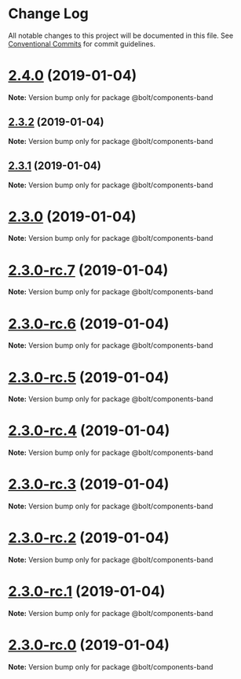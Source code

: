 # Change Log

All notable changes to this project will be documented in this file.
See [Conventional Commits](https://conventionalcommits.org) for commit guidelines.

# [2.4.0](https://github.com/bolt-design-system/bolt/tree/master/packages/components/bolt-band/compare/v2.3.2...v2.4.0) (2019-01-04)

**Note:** Version bump only for package @bolt/components-band





## [2.3.2](https://github.com/bolt-design-system/bolt/tree/master/packages/components/bolt-band/compare/v2.3.1...v2.3.2) (2019-01-04)

**Note:** Version bump only for package @bolt/components-band





## [2.3.1](https://github.com/bolt-design-system/bolt/tree/master/packages/components/bolt-band/compare/v2.3.0...v2.3.1) (2019-01-04)

**Note:** Version bump only for package @bolt/components-band





# [2.3.0](https://github.com/bolt-design-system/bolt/tree/master/packages/components/bolt-band/compare/v2.3.0-rc.7...v2.3.0) (2019-01-04)

**Note:** Version bump only for package @bolt/components-band





# [2.3.0-rc.7](https://github.com/bolt-design-system/bolt/tree/master/packages/components/bolt-band/compare/v2.3.0-rc.6...v2.3.0-rc.7) (2019-01-04)

**Note:** Version bump only for package @bolt/components-band





# [2.3.0-rc.6](https://github.com/bolt-design-system/bolt/tree/master/packages/components/bolt-band/compare/v2.3.0-rc.5...v2.3.0-rc.6) (2019-01-04)

**Note:** Version bump only for package @bolt/components-band





# [2.3.0-rc.5](https://github.com/bolt-design-system/bolt/tree/master/packages/components/bolt-band/compare/v2.3.0-rc.4...v2.3.0-rc.5) (2019-01-04)

**Note:** Version bump only for package @bolt/components-band





# [2.3.0-rc.4](https://github.com/bolt-design-system/bolt/tree/master/packages/components/bolt-band/compare/v2.3.0-rc.3...v2.3.0-rc.4) (2019-01-04)

**Note:** Version bump only for package @bolt/components-band





# [2.3.0-rc.3](https://github.com/bolt-design-system/bolt/tree/master/packages/components/bolt-band/compare/v2.3.0-rc.2...v2.3.0-rc.3) (2019-01-04)

**Note:** Version bump only for package @bolt/components-band





# [2.3.0-rc.2](https://github.com/bolt-design-system/bolt/tree/master/packages/components/bolt-band/compare/v2.3.0-rc.1...v2.3.0-rc.2) (2019-01-04)

**Note:** Version bump only for package @bolt/components-band





# [2.3.0-rc.1](https://github.com/bolt-design-system/bolt/tree/master/packages/components/bolt-band/compare/vv2.3.0-rc.0...v2.3.0-rc.1) (2019-01-04)

**Note:** Version bump only for package @bolt/components-band





# [2.3.0-rc.0](https://github.com/bolt-design-system/bolt/tree/master/packages/components/bolt-band/compare/v2.2.1...v2.3.0-rc.0) (2019-01-04)

**Note:** Version bump only for package @bolt/components-band
